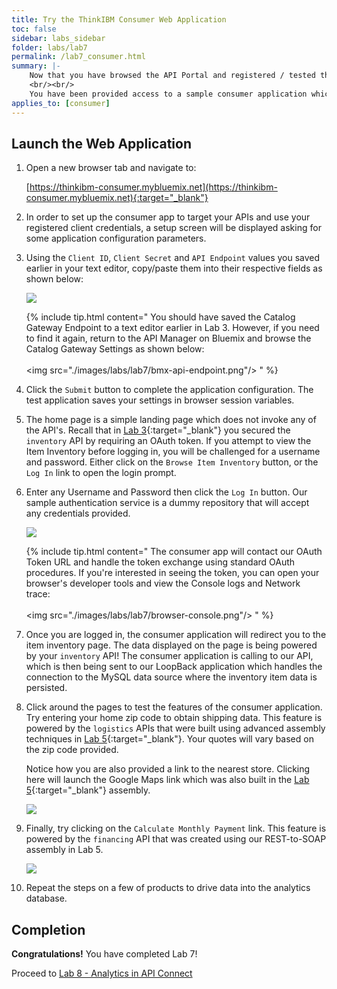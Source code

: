 ```yaml
---
title: Try the ThinkIBM Consumer Web Application
toc: false
sidebar: labs_sidebar
folder: labs/lab7
permalink: /lab7_consumer.html
summary: |-
    Now that you have browsed the API Portal and registered / tested the API's that <b>ThinkIBM</b> is providing, it's time to test them out from a real application.
    <br/><br/>
    You have been provided access to a sample consumer application which will be used to interact with the <b>ThinkIBM</b> API's. 
applies_to: [consumer]
---
```


## Launch the Web Application

1.  Open a new browser tab and navigate to:

    [https://thinkibm-consumer.mybluemix.net](https://thinkibm-consumer.mybluemix.net){:target="_blank"}

1.  In order to set up the consumer app to target your APIs and use your registered client credentials, a setup screen will be displayed asking for some application configuration parameters.

1.  Using the `Client ID`, `Client Secret` and `API Endpoint` values you saved earlier in your text editor, copy/paste them into their respective fields as shown below:

    ![](./images/labs/lab7/configure-app.png)

    {% include tip.html content="
        You should have saved the Catalog Gateway Endpoint to a text editor earlier in Lab 3. However, if you need to find it again, return to the API Manager on Bluemix and browse the Catalog Gateway Settings as shown below:
        <br/><br/>
        <img src=\"./images/labs/lab7/bmx-api-endpoint.png\"/>
    " %}

1.  Click the `Submit` button to complete the application configuration. The test application saves your settings in browser session variables.

1.  The home page is a simple landing page which does not invoke any of the API's. Recall that in [Lab 3](lab3_overview.html){:target="_blank"} you secured the `inventory` API by requiring an OAuth token. If you attempt to view the Item Inventory before logging in, you will be challenged for a username and password. Either click on the `Browse Item Inventory` button, or the `Log In` link to open the login prompt.

1.  Enter any Username and Password then click the `Log In` button. Our sample authentication service is a dummy repository that will accept any credentials provided.

    ![](./images/labs/lab7/oauth-login.png)

    {% include tip.html content="
        The consumer app will contact our OAuth Token URL and handle the token exchange using standard OAuth procedures. If you're interested in seeing the token, you can open your browser's developer tools and view the Console logs and Network trace:
        <br/><br/>
        <img src=\"./images/labs/lab7/browser-console.png\"/>
    " %}

1.  Once you are logged in, the consumer application will redirect you to the item inventory page. The data displayed on the page is being powered by your `inventory` API! The consumer application is calling to our API, which is then being sent to our LoopBack application which handles the connection to the MySQL data source where the inventory item data is persisted.

1.  Click around the pages to test the features of the consumer application. Try entering your home zip code to obtain shipping data. This feature is powered by the `logistics` APIs that were built using advanced assembly techniques in [Lab 5](lab5_logistics_orchestration.html){:target="_blank"}. Your quotes will vary based on the zip code provided.

    Notice how you are also provided a link to the nearest store. Clicking here will launch the Google Maps link which was also built in the [Lab 5](lab5_logistics_gws.html){:target="_blank"} assembly.

    ![](./images/labs/lab7/calculate-shipping.gif)

1.  Finally, try clicking on the `Calculate Monthly Payment` link. This feature is powered by the `financing` API that was created using our REST-to-SOAP assembly in Lab 5.

    ![](./images/labs/lab7/calculate-financing.gif)

1.  Repeat the steps on a few of products to drive data into the analytics database.

## Completion

**Congratulations!** You have completed Lab 7!

Proceed to [Lab 8 - Analytics in API Connect](lab8_overview.html)